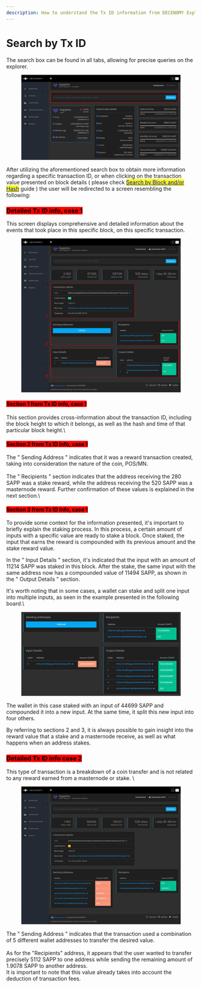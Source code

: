 ```yaml
---
description: How to understand the Tx ID information from DECENOMY Explorer
---
```


# Search by Tx ID

The search box can be found in all tabs, allowing for precise queries on the explorer.&#x20;

<figure><img src="../.gitbook/assets/Explorer search box.jpg" alt=""><figcaption></figcaption></figure>

After utilizing the aforementioned search box to obtain more information regarding a specific transaction ID, or when clicking on the transaction value presented on block details ( please check [<mark style="color:blue;">Search by Block and/or Hash</mark>](search-by-block-and-or-hash.md) <mark style="color:blue;"></mark> guide ) the user will be redirected to a screen resembling the following:

### &#x20;<mark style="background-color:red;">Detailed Tx ID info, case 1</mark>&#x20;

This screen displays comprehensive and detailed information about the events that took place in this specific block, on this specific transaction.

<figure><img src="../.gitbook/assets/Explorer tx detail_v1.jpg" alt=""><figcaption></figcaption></figure>

#### &#x20;<mark style="background-color:red;">Section 1 from Tx  ID info, case 1</mark> &#x20;

This section provides cross-information about the transaction ID, including the block height to which it belongs, as well as the hash and time of that particular block height.\


#### &#x20;<mark style="background-color:red;">Section 2 from Tx  ID info, case 1</mark> &#x20;

The " Sending Address " indicates that it was a reward transaction created, taking into consideration the nature of the coin, POS/MN.\
\
The " Recipients " section indicates that the address receiving the 280 SAPP was a stake reward, while the address receiving the 520 SAPP was a masternode reward. Further confirmation of these values is explained in the next section.\


#### &#x20;<mark style="background-color:red;">Section 3 from Tx  ID info, case 1</mark> &#x20;

To provide some context for the information presented, it's important to briefly explain the staking process. In this process, a certain amount of inputs with a specific value are ready to stake a block. Once staked, the input that earns the reward is compounded with its previous amount and the stake reward value.

In the " Input Details " section, it's indicated that the input with an amount of 11214 SAPP was staked in this block. After the stake, the same input with the same address now has a compounded value of 11494 SAPP, as shown in the " Output Details " section.

It's worth noting that in some cases, a wallet can stake and split one input into multiple inputs, as seen in the example presented in the following board.\


<figure><img src="../.gitbook/assets/Explorer stake and splitting.jpg" alt=""><figcaption></figcaption></figure>

The wallet in this case staked with an input of 44699 SAPP and compounded it into a new input. At the same time, it split this new input into four others.

By referring to sections 2 and 3, it is always possible to gain insight into the reward value that a stake and a masternode receive, as well as what happens when an address stakes.



### &#x20;<mark style="background-color:red;">Detailed Tx ID info case 2</mark>&#x20;

This type of transaction is a breakdown of a coin transfer and is not related to any reward earned from a masternode or stake. \


<figure><img src="../.gitbook/assets/Explorer tx_3 detail.jpg" alt=""><figcaption></figcaption></figure>

The " Sending Address " indicates that the transaction used a combination of 5 different wallet addresses to transfer the desired value.\
\
As for the "Recipients" address, it appears that the user wanted to transfer precisely 5112 SAPP to one address while sending the remaining amount of 1.9078 SAPP to another address. \
It is important to note that this value already takes into account the deduction of transaction fees.
